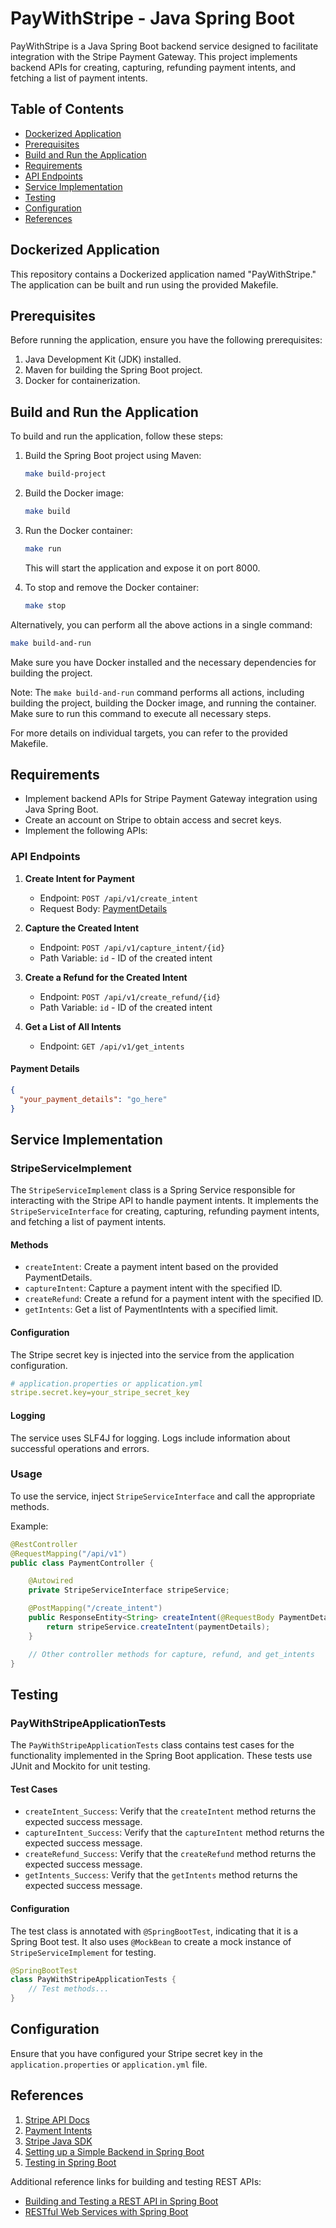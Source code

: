 # PayWithStripe - Java Spring Boot

PayWithStripe is a Java Spring Boot backend service designed to facilitate integration with the Stripe Payment Gateway. This project implements backend APIs for creating, capturing, refunding payment intents, and fetching a list of payment intents.

## Table of Contents
- [Dockerized Application](#dockerized-application)
- [Prerequisites](#prerequisites)
- [Build and Run the Application](#build-and-run-the-application)
- [Requirements](#requirements)
- [API Endpoints](#api-endpoints)
- [Service Implementation](#service-implementation)
- [Testing](#testing)
- [Configuration](#configuration)
- [References](#references)

## Dockerized Application

This repository contains a Dockerized application named "PayWithStripe." The application can be built and run using the provided Makefile.

## Prerequisites

Before running the application, ensure you have the following prerequisites:

1. Java Development Kit (JDK) installed.
2. Maven for building the Spring Boot project.
3. Docker for containerization.

## Build and Run the Application

To build and run the application, follow these steps:

1. Build the Spring Boot project using Maven:
   ```bash
   make build-project
   ```

2. Build the Docker image:
   ```bash
   make build
   ```

3. Run the Docker container:
   ```bash
   make run
   ```

   This will start the application and expose it on port 8000.

4. To stop and remove the Docker container:
   ```bash
   make stop
   ```

Alternatively, you can perform all the above actions in a single command:
   ```bash
   make build-and-run
   ```

Make sure you have Docker installed and the necessary dependencies for building the project.

Note: The `make build-and-run` command performs all actions, including building the project, building the Docker image, and running the container. Make sure to run this command to execute all necessary steps.

For more details on individual targets, you can refer to the provided Makefile.

## Requirements

- Implement backend APIs for Stripe Payment Gateway integration using Java Spring Boot.
- Create an account on Stripe to obtain access and secret keys.
- Implement the following APIs:

### API Endpoints

1. **Create Intent for Payment**
    - Endpoint: `POST /api/v1/create_intent`
    - Request Body: [PaymentDetails](#payment-details)

2. **Capture the Created Intent**
    - Endpoint: `POST /api/v1/capture_intent/{id}`
    - Path Variable: `id` - ID of the created intent

3. **Create a Refund for the Created Intent**
    - Endpoint: `POST /api/v1/create_refund/{id}`
    - Path Variable: `id` - ID of the created intent

4. **Get a List of All Intents**
    - Endpoint: `GET /api/v1/get_intents`

#### Payment Details
```json
{
  "your_payment_details": "go_here"
}
```

## Service Implementation

### StripeServiceImplement

The `StripeServiceImplement` class is a Spring Service responsible for interacting with the Stripe API to handle payment intents. It implements the `StripeServiceInterface` for creating, capturing, refunding payment intents, and fetching a list of payment intents.

#### Methods

- `createIntent`: Create a payment intent based on the provided PaymentDetails.
- `captureIntent`: Capture a payment intent with the specified ID.
- `createRefund`: Create a refund for a payment intent with the specified ID.
- `getIntents`: Get a list of PaymentIntents with a specified limit.

#### Configuration

The Stripe secret key is injected into the service from the application configuration.

```yaml
# application.properties or application.yml
stripe.secret.key=your_stripe_secret_key
```

#### Logging

The service uses SLF4J for logging. Logs include information about successful operations and errors.

### Usage

To use the service, inject `StripeServiceInterface` and call the appropriate methods.

Example:

```java
@RestController
@RequestMapping("/api/v1")
public class PaymentController {

    @Autowired
    private StripeServiceInterface stripeService;

    @PostMapping("/create_intent")
    public ResponseEntity<String> createIntent(@RequestBody PaymentDetails paymentDetails) {
        return stripeService.createIntent(paymentDetails);
    }

    // Other controller methods for capture, refund, and get_intents
}
```

## Testing

### PayWithStripeApplicationTests

The `PayWithStripeApplicationTests` class contains test cases for the functionality implemented in the Spring Boot application. These tests use JUnit and Mockito for unit testing.

#### Test Cases

- `createIntent_Success`: Verify that the `createIntent` method returns the expected success message.
- `captureIntent_Success`: Verify that the `captureIntent` method returns the expected success message.
- `createRefund_Success`: Verify that the `createRefund` method returns the expected success message.
- `getIntents_Success`: Verify that the `getIntents` method returns the expected success message.

#### Configuration

The test class is annotated with `@SpringBootTest`, indicating that it is a Spring Boot test. It also uses `@MockBean` to create a mock instance of `StripeServiceImplement` for testing.

```java
@SpringBootTest
class PayWithStripeApplicationTests {
    // Test methods...
}
```

## Configuration

Ensure that you have configured your Stripe secret key in the `application.properties` or `application.yml` file.

## References

1. [Stripe API Docs](https://stripe.com/docs/api/payment_intents)
2. [Payment Intents](https://stripe.com/docs/payments/payment-intents)
3. [Stripe Java SDK](https://github.com/stripe/stripe-java)
4. [Setting up a Simple Backend in Spring Boot](https://spring.io/guides/gs/spring-boot/)
5. [Testing in Spring Boot](https://spring.io/guides/gs/testing-web/)

Additional reference links for building and testing REST APIs:

- [Building and Testing a REST API in Spring Boot](https://www.baeldung.com/spring-boot-testing)
- [RESTful Web Services with Spring Boot](https://www.baeldung.com/spring-boot-rest-api-tutorial)
